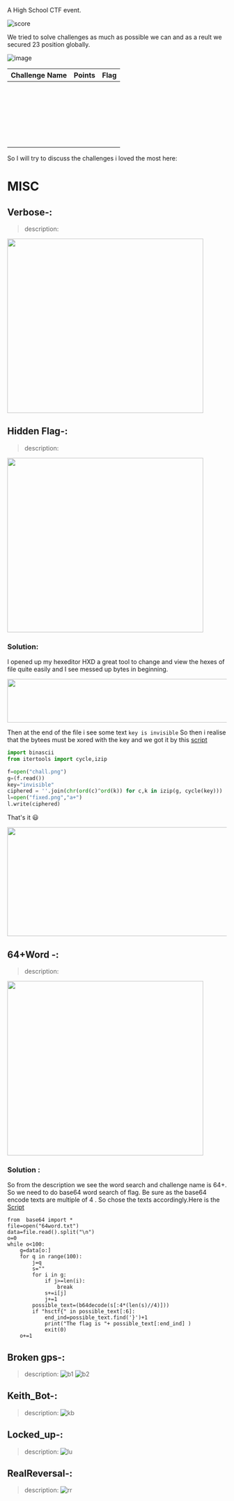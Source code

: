 A High School CTF event.

![score](assets/misc/score.PNG)

We tried to solve challenges as much as possible we can and as a reult we secured 23 position globally.

![image](assets/screencapture-ctf-hsctf-challenges-2019-06-08-12_20_54.png)

Challenge  Name | Points | Flag
------------ | ------------- | ---------------
 | |
 | |
 | |
 | |
 | |
 | |
 | |
 | |
 | |
 | |
 | |
 | |
 | |
 | |
 | |
 | |
 | |
 | |
 | |
 | |
 | |
 | |
 | |
 | |
 | |


So I will try to discuss the challenges i loved the most here:


# MISC
## Verbose-:
> description: 

<img src="assets/misc/verbose.PNG" width="450px" height="400px" >

## Hidden Flag-:
> description: 


<img src="assets/misc/hiddenflag.png" width="450px" height="400px" >

 ### Solution:
 
 I opened up my hexeditor HXD a great tool to change and view the hexes of file quite easily and
 I see messed up bytes in beginning.
 
 <img src="assets/misc/hxd.png" width="550px" height="100px" >
 
 
 Then at the end of the file i see some text `key is invisible`
 So then i realise that the bytees must be xored with the key and we got it by this [script](assets/misc/fixchall.py)
 
```python
import binascii
from itertools import cycle,izip

f=open("chall.png")
g=(f.read())
key="invisible"
ciphered = ''.join(chr(ord(c)^ord(k)) for c,k in izip(g, cycle(key)))
l=open("fixed.png","a+")
l.write(ciphered)

```
That's it :smiley:

<img src="assets/misc/fixed.png" width="550px" height="250px" >
 
## 64+Word -:
> description: 

<img src="assets/misc/64word.png" width="450px" height="400px" >

### Solution :
So from the description we see the word search and challenge name is 64+. So we need to do base64 word search of flag.
Be sure as the base64 encode texts are multiple of 4 . So chose the texts accordingly.Here is the [Script](/assets/misc/ord64.py)

```
from  base64 import *
file=open("64word.txt")
data=file.read().split("\n")
o=0
while o<100:
    g=data[o:]
    for q in range(100):
        j=q
        s=""
        for i in g:
            if j>=len(i):
                break
            s+=i[j]
            j+=1
        possible_text=(b64decode(s[:4*(len(s)//4)]))
        if "hsctf{" in possible_text[:6]:
            end_ind=possible_text.find('}')+1
            print("The flag is "+ possible_text[:end_ind] )
            exit(0)
    o+=1

```



## Broken gps-:
> description: 
![b1](assets/misc/brokengps1.png)
![b2](assets/misc/brokengps2.png)


## Keith_Bot-:
> description: 
![kb](assets/misc/keithbot.png)

## Locked_up-:
> description: 
![lu](assets/misc/lockedup.png)


## RealReversal-:
> description: 
![rr](assets/misc/realreversal.png)



